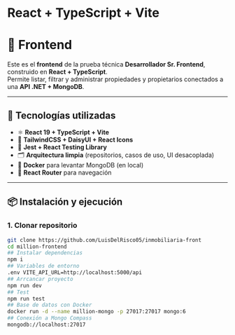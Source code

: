 # React + TypeScript + Vite
# 🏡 Frontend

Este es el **frontend** de la prueba técnica **Desarrollador Sr. Frontend**, construido en **React + TypeScript**.  
Permite listar, filtrar y administrar propiedades y propietarios conectados a una **API .NET + MongoDB**.

---

## 🚀 Tecnologías utilizadas

- ⚛️ **React 19 + TypeScript + Vite**
- 🎨 **TailwindCSS + DaisyUI + React Icons**
- 🧪 **Jest + React Testing Library**
- 🗂️ **Arquitectura limpia** (repositorios, casos de uso, UI desacoplada)
- 🐳 **Docker** para levantar MongoDB (en local)
- 🔗 **React Router** para navegación

---

## 📦 Instalación y ejecución

### 1. Clonar repositorio
```bash
git clone https://github.com/LuisDelRisco05/inmobiliaria-front
cd million-frontend
## Instalar dependencias
npm i
## Variables de entorno
.env VITE_API_URL=http://localhost:5000/api
## Arrcancar proyecto
npm run dev
## Test
npm run test
## Base de datos con Docker
docker run -d --name million-mongo -p 27017:27017 mongo:6
## Conexión a Mongo Compass 
mongodb://localhost:27017